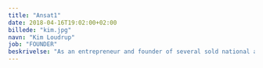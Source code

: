 ```yaml
---
title: "Ansat1"
date: 2018-04-16T19:02:00+02:00
billede: "kim.jpg"
navn: "Kim Loudrup"
job: "FOUNDER"
beskrivelse: "As an entrepreneur and founder of several sold national and international business successes, Kim Loudrup founded URBAN RIGGER in 2013,A floating student residence, designed for port, river and canal intensive cities."
---
```


